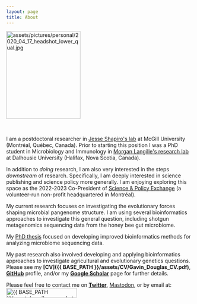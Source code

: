 ```yaml
---
layout: page
title: About
---
```


<td class="left">
        <img src="{{ BASE_PATH }}/assets/pictures/personal/2020_04_17_headshot_lower_qual.jpg" alt="assets/pictures/personal/2020_04_17_headshot_lower_qual.jpg" title="2020_04_17_headshot_lower_qual" align="middle" height="236" width="200">
</td>

<p>
<br />
</p>

I am a postdoctoral researcher in [Jesse Shapiro's lab](http://www.shapirolab.ca/) at McGill University (Montréal, Québec, Canada). Prior to starting this position I was a PhD student in Microbiology and Immunology in [Morgan Langille's research lab](http://morganlangille.com) at Dalhousie University (Halifax, Nova Scotia, Canada).

In addition to _doing_ research, I am also very interested in the steps _downstream_ of research. Specifically, I am deeply interested in science publishing and science policy more generally. I am enjoying exploring this space as the 2022-2023 Co-President of [Science & Policy Exchange](https://www.sp-exchange.ca) (a volunteer-run non-profit headquartered in Montréal).

My current research focuses on investigating the evolutionary forces shaping microbial pangenome structure. I am using several bioinformatics approaches to investigate this general question, including shotgun metagenomics sequencing data from the honey bee gut microbiome.

My [PhD thesis](https://dalspace.library.dal.ca/handle/10222/80086) focused on developing improved bioinformatics methods for analyzing microbiome sequencing data.

My past research also involved developing and applying bioinformatics approaches to investigate agricultural and evolutionary genetics questions. Please see my **[CV]({{ BASE_PATH }}/assets/CV/Gavin_Douglas_CV.pdf)**, **[GitHub](https://github.com/gavinmdouglas)** profile, and/or my **[Google Scholar](https://scholar.google.ca/citations?hl=en&user=EhhXPUkAAAAJ)** page for further details.

Please feel free to contact me on **[Twitter](https://twitter.com/gavin_m_douglas)**, <a rel="me" href="https://fediscience.org/@gmdouglas">Mastodon</a>, or by email at: <img src="{{ BASE_PATH }}/assets/gmail_screenshot.jpg" alt="{{ BASE_PATH }}/assets/gmail_screenshot.jpg" title="gmail" width="190" height="26">

